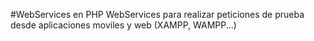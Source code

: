 #WebServices en PHP
WebServices para realizar peticiones de prueba desde aplicaciones moviles y web
(XAMPP, WAMPP...)
